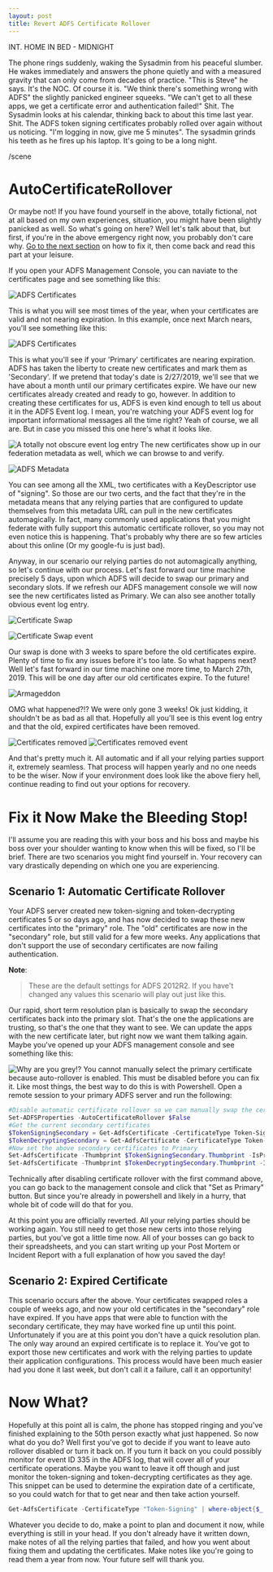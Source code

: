 ```yaml
---
layout: post
title: Revert ADFS Certificate Rollover
---
```

INT. HOME IN BED - MIDNIGHT

The phone rings suddenly, waking the Sysadmin from his peaceful slumber.  He wakes immediately and answers the phone quietly and with a measured gravity that can only come from decades of practice.  "This is Steve" he says.  It's the NOC.  Of course it is.  "We think there's something wrong with ADFS" the slightly panicked engineer squeeks.  "We can't get to all these apps, we get a certificate error and authentication failed!"  Shit.  The Sysadmin looks at his calendar, thinking back to about this time last year.  Shit.  The ADFS token signing certificates probably rolled over again without us noticing. "I'm logging in now, give me 5 minutes".  The sysadmin grinds his teeth as he fires up his laptop.  It's going to be a long night.

/scene

# AutoCertificateRollover
Or maybe not!  If you have found yourself in the above, totally fictional, not at all based on my own experiences, situation, you might have been slightly panicked as well.  So what's going on here?  Well let's talk about that, but first, if you're in the above emergency right now, you probably don't care why.  [Go to the next section](#FixitNowMaketheBleedingStop!) on how to fix it, then come back and read this part at your leisure.

If you open your ADFS Management Console, you can naviate to the certificates page and see something like this:

![ADFS Certificates](../images/ADFSCertificateRollover/singlecerts.PNG)

This is what you will see most times of the year, when your certificates are valid and not nearing expiration.  In this example, once next March nears, you'll see something like this:

![ADFS Certificates](../images/ADFSCertificateRollover/newcertssecondary.PNG)

This is what you'll see if your 'Primary' certificates are nearing expiration.  ADFS has taken the liberty to create new certificates and mark them as 'Secondary'.  If we pretend that today's date is 2/27/2019, we'll see that we have about a month until our primary certificates expire.  We have our new certificates already created and ready to go, however.  In addition to creating these certificates for us, ADFS is even kind enough to tell us about it in the ADFS Event log.  I mean, you're watching your ADFS event log for important informational messages all the time right?  Yeah of course, we all are.  But in case you missed this one here's what it looks like.

![A totally not obscure event log entry](../images/ADFSCertificateRollover/NewCertEvent.PNG)  The new certificates show up in our federation metadata as well, which we can browse to and verify.

![ADFS Metadata](../images/ADFSCertificateRollover/metadatatwocerts.PNG)

You can see among all the XML, two certificates with a KeyDescriptor use of "signing".  So those are our two certs, and the fact that they're in the metadata means that any relying parties that are configured to update themselves from this metadata URL can pull in the new certificates automagically.  In fact, many commonly used applications that you might federate with fully support this automatic certificate rollover, so you may not even notice this is happening.  That's probably why there are so few articles about this online (Or my google-fu is just bad).

Anyway, in our scenario our relying parties do not automagically anything, so let's continue with our process.  Let's fast forward our time machine precisely 5 days, upon which ADFS will decide to swap our primary and secondary slots.  If we refresh our ADFS management console we will now see the new certificates listed as Primary.  We can also see another totally obvious event log entry.

![Certificate Swap](../images/ADFSCertificateRollover/CertSwap.PNG)

![Certificate Swap event](../images/ADFSCertificateRollover/CertSwapevent.PNG)

Our swap is done with 3 weeks to spare before the old certificates expire.  Plenty of time to fix any issues before it's too late.  So what happens next?  Well let's fast forward in our time machine one more time, to March 27th, 2019.  This will be one day after our old certificates expire.  To the future!

![Armageddon](../images/ADFSCertificateRollover/armageddon-2546068_960_720.jpg)

OMG what happened?!?  We were only gone 3 weeks!  Ok just kidding, it shouldn't be as bad as all that.  Hopefully all you'll see is this event log entry and that the old, expired certificates have been removed.

![Certificates removed](../images/ADFSCertificateRollover/OldCertsRemoved.PNG)
![Certificates removed event](../images/ADFSCertificateRollover/OldCertsRemovedEvent.PNG)

And that's pretty much it.  All automatic and if all your relying parties support it, extremely seamless.  That process will happen yearly and no one needs to be the wiser.  Now if your environment does look like the above fiery hell, continue reading to find out your options for recovery.

# Fix it Now Make the Bleeding Stop!
I'll assume you are reading this with your boss and his boss and maybe his boss over your shoulder wanting to know when this will be fixed, so I'll be brief.  There are two scenarios you might find yourself in.  Your recovery can vary drastically depending on which one you are experiencing.

## Scenario 1: Automatic Certificate Rollover
Your ADFS server created new token-signing and token-decrypting certificates 5 or so days ago, and has now decided to swap these new certificates into the "primary" role.  The "old" certificates are now in the "secondary" role, but still valid for a few more weeks.  Any applications that don't support the use of secondary certificates are now failing authentication.  

__Note__:
>These are the default settings for ADFS 2012R2.  If you have't changed any values this scenario will play out just like this.

Our rapid, short term resolution plan is basically to swap the secondary certificates back into the primary slot.  That's the one the applications are trusting, so that's the one that they want to see.  We can update the apps with the new certificate later, but right now we want them talking again.  Maybe you've opened up your ADFS management console and see something like this:

![Why are you grey!?](../images/ADFSCertificateRollover/CannotSetPrimary.PNG)
You cannot manually select the primary certificate because auto-rollover is enabled.  This must be disabled before you can fix it.  Like most things, the best way to do this is with Powershell.  Open a remote session to your primary ADFS server and run the following:

``` powershell
#Disable automatic certificate rollover so we can manually swap the certificate roles
Set-ADFSProperties -AutoCertificateRollover $False
#Get the current secondary certificates
$TokenSigningSecondary = Get-AdfsCertificate -CertificateType Token-Signing | where-object{$_.IsPrimary -eq $False}
$TokenDecryptingSecondary = Get-AdfsCertificate -CertificateType Token-Decrypting | where-object{$_.IsPrimary -eq $False}
#Now set the above secondary certificates to Primary
Set-AdfsCertificate -Thumbprint $TokenSigningSecondary.Thumbprint -IsPrimary -CertificateType Tozken-Signing
Set-AdfsCertificate -Thumbprint $TokenDecryptingSecondary.Thumbprint -IsPrimary -CertificateType Token-Decrypting
```

Technically after disabling certificate rollover with the first command above, you can go back to the management console and click that "Set as Primary" button.  But since you're already in powershell and likely in a hurry, that whole bit of code will do that for you.

At this point you are officially reverted.  All your relying parties should be working again.  You still need to get those new certs into those relying parties, but you've got a little time now.  All of your bosses can go back to their spreadsheets, and you can start writing up your Post Mortem or Incident Report with a full explanation of how you saved the day!

## Scenario 2: Expired Certificate

This scenario occurs after the above.  Your certificates swapped roles a couple of weeks ago, and now your old certificates in the "secondary" role have expired.  If you have apps that were able to function with the secondary certificate, they may have worked fine up until this point.  Unfortunately if you are at this point you don't have a quick resolution plan.  The only way around an expired certificate is to replace it.  You've got to export those new certificates and work with the relying parties to update their application configurations.  This process would have been much easier had you done it last week, but don't call it a failure, call it an opportunity!

# Now What?

Hopefully at this point all is calm, the phone has stopped ringing and you've finished explaining to the 50th person exactly what just happened.  So now what do you do?  Well first you've got to decide if you want to leave auto rollover disabled or turn it back on.  If you turn it back on you could possibly monitor for event ID 335 in the ADFS log, that will cover all of your certificate operations.  Maybe you want to leave it off though and just monitor the token-signing and token-decrypting certificates as they age.  This snippet can be used to determine the expiration date of a certificate, so you could watch for that to get near and then take action yourself.

```powershell
Get-AdfsCertificate -CertificateType "Token-Signing" | where-object{$_.isprimary -eq $True} | select-object -expandproperty certificate | select-object -expandproperty notafter
```

Whatever you decide to do, make a point to plan and document it now, while everything is still in your head.  If you don't already have it written down, make notes of all the relying parties that failed, and how you went about fixing them and updating the certificates.  Make notes like you're going to read them a year from now.  Your future self will thank you.